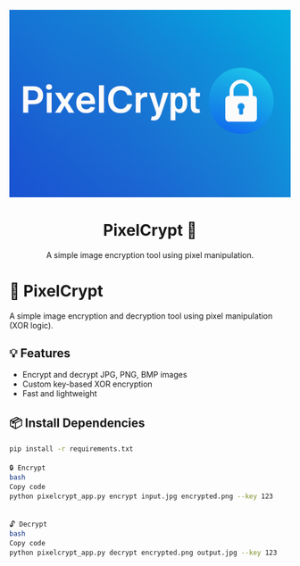 <p align="center">
  <img src="assets/banner.png" alt="PixelCrypt Banner" width="600"/>
</p>

<h1 align="center">PixelCrypt 🔐</h1>
<p align="center">A simple image encryption tool using pixel manipulation.</p>

# 🔐 PixelCrypt

A simple image encryption and decryption tool using pixel manipulation (XOR logic).

## 💡 Features
- Encrypt and decrypt JPG, PNG, BMP images
- Custom key-based XOR encryption
- Fast and lightweight

## 📦 Install Dependencies

```bash
pip install -r requirements.txt
 
🔒 Encrypt
bash
Copy code
python pixelcrypt_app.py encrypt input.jpg encrypted.png --key 123


🔓 Decrypt
bash
Copy code
python pixelcrypt_app.py decrypt encrypted.png output.jpg --key 123